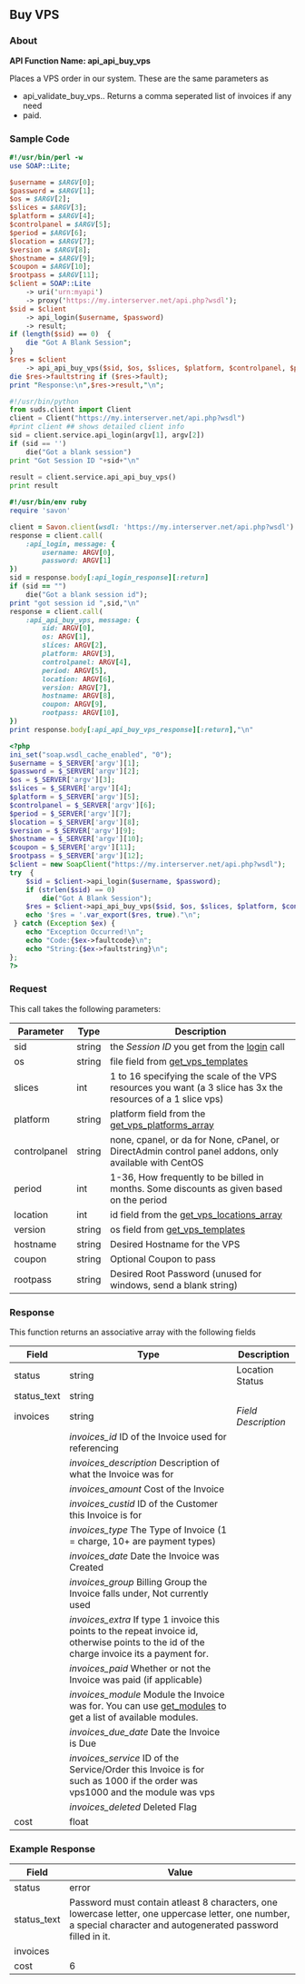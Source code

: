 
## Buy VPS

### About

**API Function Name: api_api_buy_vps**

Places a VPS order in our system. These are the same parameters as
* api_validate_buy_vps..   Returns a comma seperated list of invoices if any need
* paid.


### Sample Code

```perl
#!/usr/bin/perl -w
use SOAP::Lite;

$username = $ARGV[0];
$password = $ARGV[1];
$os = $ARGV[2];
$slices = $ARGV[3];
$platform = $ARGV[4];
$controlpanel = $ARGV[5];
$period = $ARGV[6];
$location = $ARGV[7];
$version = $ARGV[8];
$hostname = $ARGV[9];
$coupon = $ARGV[10];
$rootpass = $ARGV[11];
$client = SOAP::Lite
	-> uri('urn:myapi')
	-> proxy('https://my.interserver.net/api.php?wsdl');
$sid = $client
	-> api_login($username, $password)
	-> result;
if (length($sid) == 0)  {
	die "Got A Blank Session";
} 
$res = $client
	-> api_api_buy_vps($sid, $os, $slices, $platform, $controlpanel, $period, $location, $version, $hostname, $coupon, $rootpass);
die $res->faultstring if ($res->fault);
print "Response:\n",$res->result,"\n";

```

```python
#!/usr/bin/python
from suds.client import Client
client = Client("https://my.interserver.net/api.php?wsdl")
#print client ## shows detailed client info
sid = client.service.api_login(argv[1], argv[2])
if (sid == '')
	die("Got a blank session")
print "Got Session ID "+sid+"\n"
  
result = client.service.api_api_buy_vps()
print result

```

```ruby
#!/usr/bin/env ruby
require 'savon'

client = Savon.client(wsdl: 'https://my.interserver.net/api.php?wsdl')
response = client.call(
	:api_login, message: {
		username: ARGV[0],
		password: ARGV[1]
})
sid = response.body[:api_login_response][:return]
if (sid == "")
	die("Got a blank session id");
print "got session id ",sid,"\n"
response = client.call(
	:api_api_buy_vps, message: { 
		sid: ARGV[0], 
		os: ARGV[1], 
		slices: ARGV[2], 
		platform: ARGV[3], 
		controlpanel: ARGV[4], 
		period: ARGV[5], 
		location: ARGV[6], 
		version: ARGV[7], 
		hostname: ARGV[8], 
		coupon: ARGV[9], 
		rootpass: ARGV[10], 
})
print response.body[:api_api_buy_vps_response][:return],"\n"

```

```php
<?php
ini_set("soap.wsdl_cache_enabled", "0");
$username = $_SERVER['argv'][1];
$password = $_SERVER['argv'][2];
$os = $_SERVER['argv'][3];
$slices = $_SERVER['argv'][4];
$platform = $_SERVER['argv'][5];
$controlpanel = $_SERVER['argv'][6];
$period = $_SERVER['argv'][7];
$location = $_SERVER['argv'][8];
$version = $_SERVER['argv'][9];
$hostname = $_SERVER['argv'][10];
$coupon = $_SERVER['argv'][11];
$rootpass = $_SERVER['argv'][12];
$client = new SoapClient("https://my.interserver.net/api.php?wsdl");
try  { 
	$sid = $client->api_login($username, $password);
	if (strlen($sid) == 0)
		die("Got A Blank Session");
	$res = $client->api_api_buy_vps($sid, $os, $slices, $platform, $controlpanel, $period, $location, $version, $hostname, $coupon, $rootpass);
	echo '$res = '.var_export($res, true)."\n";
 } catch (Exception $ex) {
	echo "Exception Occurred!\n";
	echo "Code:{$ex->faultcode}\n";
	echo "String:{$ex->faultstring}\n";
}; 
?>

```



### Request

This call takes the following parameters:

Parameter|Type|Description
---------|----|-----------
sid|string|the *Session ID* you get from the [login](#login) call
os|string|file field from [get_vps_templates](#get_vps_templates)
slices|int|1 to 16 specifying the scale of the VPS resources you want (a 3 slice has 3x the resources of a 1 slice vps)
platform|string|platform field from the [get_vps_platforms_array](#get_vps_platforms_array)
controlpanel|string|none, cpanel, or da for None, cPanel, or DirectAdmin control panel addons, only available with CentOS
period|int|1-36, How frequently to be billed in months. Some discounts as given based on the period
location|int|id field from the [get_vps_locations_array](#get_vps_locations_array)
version|string|os field from [get_vps_templates](#get_vps_templates)
hostname|string|Desired Hostname for the VPS
coupon|string|Optional Coupon to pass
rootpass|string|Desired Root Password (unused for windows, send a blank string)


### Response

This function returns an associative array with the following fields

Field|Type|Description
-----|----|-----------
status|string|Location Status
status_text|string|
invoices|string|*Field* *Description*
 | |*invoices_id* ID of the Invoice used for referencing
 | |*invoices_description* Description of what the Invoice was for
 | |*invoices_amount* Cost of the Invoice
 | |*invoices_custid* ID of the Customer this Invoice is for
 | |*invoices_type* The Type of Invoice (1 = charge, 10+ are payment types)
 | |*invoices_date* Date the Invoice was Created
 | |*invoices_group* Billing Group the Invoice falls under, Not currently used
 | |*invoices_extra* If type 1 invoice this points to the repeat invoice id, otherwise points to the id of the charge invoice its a payment for.
 | |*invoices_paid* Whether or not the Invoice was paid (if applicable)
 | |*invoices_module* Module the Invoice was for.  You can use [get_modules](#get-modules) to get a list of available modules.
 | |*invoices_due_date* Date the Invoice is Due
 | |*invoices_service* ID of the Service/Order this Invoice is for such as 1000 if the order was vps1000 and the module was vps
 | |*invoices_deleted* Deleted Flag
cost|float|


### Example Response

<table>
	<thead>
		<tr>
			<th>Field</th>
			<th>Value</th>
		</tr>
	</thead>
	<tbody>
		<tr>
			<td>status</td>
			<td>error</td>
		</tr>
		<tr>
			<td>status_text</td>
			<td>Password must contain atleast 8 characters, one lowercase letter, one uppercase letter, one number, a special character and autogenerated password filled in it.</td>
		</tr>
		<tr>
			<td>invoices</td>
			<td></td>
		</tr>
		<tr>
			<td>cost</td>
			<td>6</td>
		</tr>
	</tbody>
</table>


